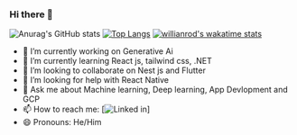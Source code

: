 ### Hi there 👋
![Anurag's GitHub stats](https://github-readme-stats.vercel.app/api?username=Divyansh1011&show_icons=true&theme=radical)
[![Top Langs](https://github-readme-stats.vercel.app/api/top-langs/?username=Divyansh1011&layout=compact)](https://github.com/anuraghazra/github-readme-stats)
[![willianrod's wakatime stats](https://github-readme-stats.vercel.app/api/wakatime?username=Divyansh1011)](https://github.com/anuraghazra/github-readme-stats)

- 🔭 I’m currently working on Generative Ai
- 🌱 I’m currently learning React js, tailwind css, .NET
- 👯 I’m looking to collaborate on Nest js and Flutter 
- 🤔 I’m looking for help with React Native
- 💬 Ask me about Machine learning, Deep learning, App Devlopment and GCP
- 📫 How to reach me: [![Linked in ](https://www.linkedin.com/in/divyansh-agarwal-011b80195/)]
- 😄 Pronouns: He/Him
<!--
**Divyansh1011/Divyansh1011** is a ✨ _special_ ✨ repository because its `README.md` (this file) appears on your GitHub profile.

Here are some ideas to get you started:


- ⚡ Fun fact: ...
-->
